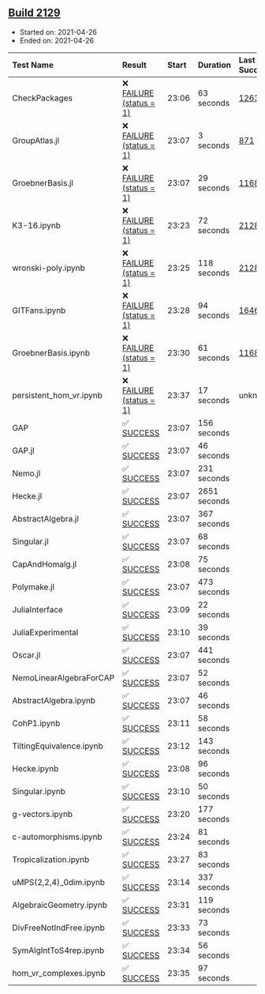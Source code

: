 ## [Build 2129](https://oscarci.mathematik.uni-kl.de/job/oscar-stable/2129/)

* Started on: 2021-04-26
* Ended on: 2021-04-26

| Test Name    | Result | Start | Duration | Last Success | First Failure |
|:-------------|:-------|:------|:---------|:-------------|:--------------|
| CheckPackages | ❌ [FAILURE (status = 1)](https://oscarci.mathematik.uni-kl.de/job/oscar-stable/2129/artifact/logs/build-2129/CheckPackages.log) | 23:06 | 63 seconds | [1263](https://oscarci.mathematik.uni-kl.de/job/oscar-stable/1263/) | [1264](https://oscarci.mathematik.uni-kl.de/job/oscar-stable/1264/) |
| GroupAtlas.jl | ❌ [FAILURE (status = 1)](https://oscarci.mathematik.uni-kl.de/job/oscar-stable/2129/artifact/logs/build-2129/GroupAtlas.jl.log) | 23:07 | 3 seconds | [871](https://oscarci.mathematik.uni-kl.de/job/oscar-stable/871/) | [872](https://oscarci.mathematik.uni-kl.de/job/oscar-stable/872/) |
| GroebnerBasis.jl | ❌ [FAILURE (status = 1)](https://oscarci.mathematik.uni-kl.de/job/oscar-stable/2129/artifact/logs/build-2129/GroebnerBasis.jl.log) | 23:07 | 29 seconds | [1168](https://oscarci.mathematik.uni-kl.de/job/oscar-stable/1168/) | [1169](https://oscarci.mathematik.uni-kl.de/job/oscar-stable/1169/) |
| K3-16.ipynb | ❌ [FAILURE (status = 1)](https://oscarci.mathematik.uni-kl.de/job/oscar-stable/2129/artifact/logs/build-2129/K3-16.ipynb.log) | 23:23 | 72 seconds | [2128](https://oscarci.mathematik.uni-kl.de/job/oscar-stable/2128/) | [2129](https://oscarci.mathematik.uni-kl.de/job/oscar-stable/2129/) |
| wronski-poly.ipynb | ❌ [FAILURE (status = 1)](https://oscarci.mathematik.uni-kl.de/job/oscar-stable/2129/artifact/logs/build-2129/wronski-poly.ipynb.log) | 23:25 | 118 seconds | [2128](https://oscarci.mathematik.uni-kl.de/job/oscar-stable/2128/) | [2129](https://oscarci.mathematik.uni-kl.de/job/oscar-stable/2129/) |
| GITFans.ipynb | ❌ [FAILURE (status = 1)](https://oscarci.mathematik.uni-kl.de/job/oscar-stable/2129/artifact/logs/build-2129/GITFans.ipynb.log) | 23:28 | 94 seconds | [1646](https://oscarci.mathematik.uni-kl.de/job/oscar-stable/1646/) | [1647](https://oscarci.mathematik.uni-kl.de/job/oscar-stable/1647/) |
| GroebnerBasis.ipynb | ❌ [FAILURE (status = 1)](https://oscarci.mathematik.uni-kl.de/job/oscar-stable/2129/artifact/logs/build-2129/GroebnerBasis.ipynb.log) | 23:30 | 61 seconds | [1168](https://oscarci.mathematik.uni-kl.de/job/oscar-stable/1168/) | [1169](https://oscarci.mathematik.uni-kl.de/job/oscar-stable/1169/) |
| persistent_hom_vr.ipynb | ❌ [FAILURE (status = 1)](https://oscarci.mathematik.uni-kl.de/job/oscar-stable/2129/artifact/logs/build-2129/persistent_hom_vr.ipynb.log) | 23:37 | 17 seconds | unknown | unknown |
| GAP | ✅ [SUCCESS](https://oscarci.mathematik.uni-kl.de/job/oscar-stable/2129/artifact/logs/build-2129/GAP.log) | 23:07 | 156 seconds |  |  |
| GAP.jl | ✅ [SUCCESS](https://oscarci.mathematik.uni-kl.de/job/oscar-stable/2129/artifact/logs/build-2129/GAP.jl.log) | 23:07 | 46 seconds |  |  |
| Nemo.jl | ✅ [SUCCESS](https://oscarci.mathematik.uni-kl.de/job/oscar-stable/2129/artifact/logs/build-2129/Nemo.jl.log) | 23:07 | 231 seconds |  |  |
| Hecke.jl | ✅ [SUCCESS](https://oscarci.mathematik.uni-kl.de/job/oscar-stable/2129/artifact/logs/build-2129/Hecke.jl.log) | 23:07 | 2651 seconds |  |  |
| AbstractAlgebra.jl | ✅ [SUCCESS](https://oscarci.mathematik.uni-kl.de/job/oscar-stable/2129/artifact/logs/build-2129/AbstractAlgebra.jl.log) | 23:07 | 367 seconds |  |  |
| Singular.jl | ✅ [SUCCESS](https://oscarci.mathematik.uni-kl.de/job/oscar-stable/2129/artifact/logs/build-2129/Singular.jl.log) | 23:07 | 68 seconds |  |  |
| CapAndHomalg.jl | ✅ [SUCCESS](https://oscarci.mathematik.uni-kl.de/job/oscar-stable/2129/artifact/logs/build-2129/CapAndHomalg.jl.log) | 23:08 | 75 seconds |  |  |
| Polymake.jl | ✅ [SUCCESS](https://oscarci.mathematik.uni-kl.de/job/oscar-stable/2129/artifact/logs/build-2129/Polymake.jl.log) | 23:07 | 473 seconds |  |  |
| JuliaInterface | ✅ [SUCCESS](https://oscarci.mathematik.uni-kl.de/job/oscar-stable/2129/artifact/logs/build-2129/JuliaInterface.log) | 23:09 | 22 seconds |  |  |
| JuliaExperimental | ✅ [SUCCESS](https://oscarci.mathematik.uni-kl.de/job/oscar-stable/2129/artifact/logs/build-2129/JuliaExperimental.log) | 23:10 | 39 seconds |  |  |
| Oscar.jl | ✅ [SUCCESS](https://oscarci.mathematik.uni-kl.de/job/oscar-stable/2129/artifact/logs/build-2129/Oscar.jl.log) | 23:07 | 441 seconds |  |  |
| NemoLinearAlgebraForCAP | ✅ [SUCCESS](https://oscarci.mathematik.uni-kl.de/job/oscar-stable/2129/artifact/logs/build-2129/NemoLinearAlgebraForCAP.log) | 23:07 | 52 seconds |  |  |
| AbstractAlgebra.ipynb | ✅ [SUCCESS](https://oscarci.mathematik.uni-kl.de/job/oscar-stable/2129/artifact/logs/build-2129/AbstractAlgebra.ipynb.log) | 23:07 | 46 seconds |  |  |
| CohP1.ipynb | ✅ [SUCCESS](https://oscarci.mathematik.uni-kl.de/job/oscar-stable/2129/artifact/logs/build-2129/CohP1.ipynb.log) | 23:11 | 58 seconds |  |  |
| TiltingEquivalence.ipynb | ✅ [SUCCESS](https://oscarci.mathematik.uni-kl.de/job/oscar-stable/2129/artifact/logs/build-2129/TiltingEquivalence.ipynb.log) | 23:12 | 143 seconds |  |  |
| Hecke.ipynb | ✅ [SUCCESS](https://oscarci.mathematik.uni-kl.de/job/oscar-stable/2129/artifact/logs/build-2129/Hecke.ipynb.log) | 23:08 | 96 seconds |  |  |
| Singular.ipynb | ✅ [SUCCESS](https://oscarci.mathematik.uni-kl.de/job/oscar-stable/2129/artifact/logs/build-2129/Singular.ipynb.log) | 23:10 | 50 seconds |  |  |
| g-vectors.ipynb | ✅ [SUCCESS](https://oscarci.mathematik.uni-kl.de/job/oscar-stable/2129/artifact/logs/build-2129/g-vectors.ipynb.log) | 23:20 | 177 seconds |  |  |
| c-automorphisms.ipynb | ✅ [SUCCESS](https://oscarci.mathematik.uni-kl.de/job/oscar-stable/2129/artifact/logs/build-2129/c-automorphisms.ipynb.log) | 23:24 | 81 seconds |  |  |
| Tropicalization.ipynb | ✅ [SUCCESS](https://oscarci.mathematik.uni-kl.de/job/oscar-stable/2129/artifact/logs/build-2129/Tropicalization.ipynb.log) | 23:27 | 83 seconds |  |  |
| uMPS(2,2,4)_0dim.ipynb | ✅ [SUCCESS](https://oscarci.mathematik.uni-kl.de/job/oscar-stable/2129/artifact/logs/build-2129/uMPS-2-2-4-_0dim.ipynb.log) | 23:14 | 337 seconds |  |  |
| AlgebraicGeometry.ipynb | ✅ [SUCCESS](https://oscarci.mathematik.uni-kl.de/job/oscar-stable/2129/artifact/logs/build-2129/AlgebraicGeometry.ipynb.log) | 23:31 | 119 seconds |  |  |
| DivFreeNotIndFree.ipynb | ✅ [SUCCESS](https://oscarci.mathematik.uni-kl.de/job/oscar-stable/2129/artifact/logs/build-2129/DivFreeNotIndFree.ipynb.log) | 23:33 | 73 seconds |  |  |
| SymAlgIntToS4rep.ipynb | ✅ [SUCCESS](https://oscarci.mathematik.uni-kl.de/job/oscar-stable/2129/artifact/logs/build-2129/SymAlgIntToS4rep.ipynb.log) | 23:34 | 56 seconds |  |  |
| hom_vr_complexes.ipynb | ✅ [SUCCESS](https://oscarci.mathematik.uni-kl.de/job/oscar-stable/2129/artifact/logs/build-2129/hom_vr_complexes.ipynb.log) | 23:35 | 97 seconds |  |  |
